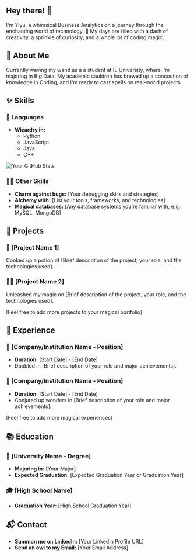 

<!--
**yiyukk/yiyukk** is a ✨ _special_ ✨ repository because its `README.md` (this file) appears on your GitHub profile.

Here are some ideas to get you started:

- 🔭 I’m currently working on ...
- 🌱 I’m currently learning ...
- 👯 I’m looking to collaborate on ...
- 🤔 I’m looking for help with ...
- 💬 Ask me about ...
- 📫 How to reach me: ...
- 😄 Pronouns: ...
- ⚡ Fun fact: ...
-- 
H1 means head
p/a-->

## Hey there! 👋

I'm Yiyu, a whimsical Business Analytics on a journey through the enchanting world of technology. 🚀 My days are filled with a dash of creativity, a sprinkle of curiosity, and a whole lot of coding magic.

## 🌈 About Me

Currently waving my wand as a  a student at IE University, where I'm majoring in Big Data. My academic cauldron has brewed up a concoction of knowledge in Coding, and I'm ready to cast spells on real-world projects.

## ✨ Skills

### 🚀 Languages

- **Wizardry in:**
  - Python
  - JavaScript
  - Java
  - C++

![Your GitHub Stats](https://github-readme-stats.vercel.app/api?username=YourGitHubUsername&show_icons=true&theme=radical)


### 🧙‍♂️ Other Skills

- **Charm against bugs:** [Your debugging skills and strategies]
- **Alchemy with:** [List your tools, frameworks, and technologies]
- **Magical databases:** [Any database systems you're familiar with, e.g., MySQL, MongoDB]

## 🚀 Projects

### 🏰 [Project Name 1]

Cooked up a potion of [Brief description of the project, your role, and the technologies used].

### 🧙‍♂️ [Project Name 2]

Unleashed my magic on [Brief description of the project, your role, and the technologies used].

[Feel free to add more projects to your magical portfolio]

## 📜 Experience

### 🌌 [Company/Institution Name - Position]

- **Duration:** [Start Date] - [End Date]
- Dabbled in [Brief description of your role and major achievements].

### 🌠 [Company/Institution Name - Position]

- **Duration:** [Start Date] - [End Date]
- Conjured up wonders in [Brief description of your role and major achievements].

[Feel free to add more magical experiences]

## 📚 Education

### 🏰 [University Name - Degree]

- **Majoring in:** [Your Major]
- **Expected Graduation:** [Expected Graduation Year or Graduation Year]

### 🎓 [High School Name]

- **Graduation Year:** [High School Graduation Year]

## 📬 Contact

- **Summon me on LinkedIn:** [Your LinkedIn Profile URL]
- **Send an owl to my Email:** [Your Email Address]
